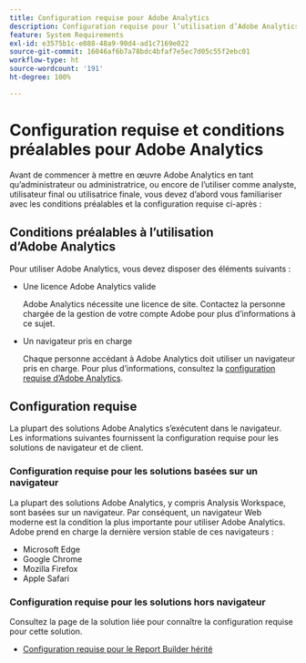 ```yaml
---
title: Configuration requise pour Adobe Analytics
description: Configuration requise pour l’utilisation d’Adobe Analytics.
feature: System Requirements
exl-id: e3575b1c-e088-48a9-90d4-ad1c7169e022
source-git-commit: 16046af6b7a78bdc4bfaf7e5ec7d05c55f2ebc01
workflow-type: ht
source-wordcount: '191'
ht-degree: 100%

---
```


# Configuration requise et conditions préalables pour Adobe Analytics

Avant de commencer à mettre en œuvre Adobe Analytics en tant qu’administrateur ou administratrice, ou encore de l’utiliser comme analyste, utilisateur final ou utilisatrice finale, vous devez d’abord vous familiariser avec les conditions préalables et la configuration requise ci-après :

## Conditions préalables à l’utilisation d’Adobe Analytics

Pour utiliser Adobe Analytics, vous devez disposer des éléments suivants :

* Une licence Adobe Analytics valide

  Adobe Analytics nécessite une licence de site. Contactez la personne chargée de la gestion de votre compte Adobe pour plus d’informations à ce sujet.

* Un navigateur pris en charge

  Chaque personne accédant à Adobe Analytics doit utiliser un navigateur pris en charge. Pour plus d’informations, consultez la [configuration requise d’Adobe Analytics](https://experienceleague.adobe.com/docs/analytics/analyze/admin-overview/sys-reqs.html?lang=fr).

## Configuration requise

La plupart des solutions Adobe Analytics s’exécutent dans le navigateur. Les informations suivantes fournissent la configuration requise pour les solutions de navigateur et de client.

### Configuration requise pour les solutions basées sur un navigateur

La plupart des solutions Adobe Analytics, y compris Analysis Workspace, sont basées sur un navigateur. Par conséquent, un navigateur Web moderne est la condition la plus importante pour utiliser Adobe Analytics. Adobe prend en charge la dernière version stable de ces navigateurs :

* Microsoft Edge
* Google Chrome
* Mozilla Firefox
* Apple Safari

### Configuration requise pour les solutions hors navigateur

Consultez la page de la solution liée pour connaître la configuration requise pour cette solution.

* [Configuration requise pour le Report Builder hérité](/help/analyze/legacy-report-builder/setup/system-requirements.md)


